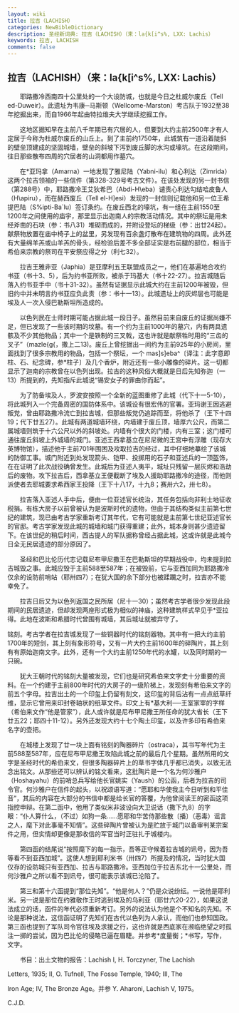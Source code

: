```yaml
---
layout: wiki
title: 拉吉（LACHISH）
categories: NewBibleDictionary
description: 圣经新词典: 拉吉（LACHISH）（来：la{k[i^s%, LXX: Lachis）
keywords: 拉吉, LACHISH
comments: false
---
```


## 拉吉（LACHISH）（来：la{k[i^s%, LXX: Lachis）

　　耶路撒冷西南四十公里处的一个大设防城，也就是今日之杜威尔废丘（Tell ed-Duweir）。此遗址为韦康─马斯顿（Wellcome-Marston）考古队于1932至38年挖掘出来，而自1966年起由特拉维夫大学继续挖掘工作。

　　这地区据知早在主前八千年期已有穴居的人，但要到大约主前2500年才有人定居于今称为杜威尔废丘的山丘上。到了主前约1750年，此城筑有一道沿着陡斜的壁垒顶建成的坚固城墙，壁垒的斜坡下泻到废丘脚的水沟或壕坑。在这段期间，往日那些散布四周的穴居者的山洞都用作墓穴。

　　在*亚玛拿（Amarna）一地发现了雅尼陆（Yabni-ilu）和心利达（Zimrida）这两个拉吉领袖的一些信件（第328-329号考古文件）。在该处发现的另一封书信（第288号）中，耶路撒冷王艾狄希巴（Abdi-H\eba）谴责心利达勾结哈皮鲁人（H\apiru），而在赫西废丘（Tell el-H]esi）发现的一封信则记载他和另一位王希提巴陆（S%ipti-Ba`lu）签订条约。在废丘西北的壕坑，有一组在主前1550至1200年之间使用的庙宇，那里显示出迦南人的宗教活动情况。其中的祭坛是用未经斧凿的石块（参：书八31）堆砌而成的，并附设登坛的梯级（参：出廿24起）。献祭物放置在庙中椅子上的盆里，另发现有百余盏灯散布在建筑物的四周。此外还有大量绵羊羔或山羊羔的骨头，经检验后差不多全部证实是右前腿的部位，相当于希伯来宗教的祭司在平安祭应得之分（利七32）。

　　拉吉王雅非亚（Japhia）是亚摩利五王联盟成员之一，他们在基遍地合攻约书亚（书十3、5），后为约书亚所败，被杀于玛基大（书十22-27）。拉吉城随后落入约书亚手中（书十31-32）。虽然有证据显示此城大约在主前1200年被毁，但旧约中并未明言约书亚应负此责（参：书十一13）。此城遗址上的灰烬层也可能是埃及人一次入侵巴勒斯坦所造成的。

　　以色列民在士师时期可能占据此城一段日子。虽然目前来自废丘的证据尚嫌不足，但已发现了一些该时期的坟墓。有一个约为主前1000年的墓穴，内有两具遗骸及不少其他物品；其中一个是铁制的三叉戟，这也许就是献祭牲时用的“三齿的叉子”（mazle{g{，撒上二13)。废丘上曾挖掘出一间约为主前925年的小房间，里面找到了很多宗教用的物品，包括一个祭坛，一个 mas]s]eba^〔译注：此字意即柱、石、纪念碑，参*柱子〕及几个香炉，附近还有一些小雕像的碎片。这一切都显示了迦南的宗教曾在以色列出现。拉吉的这种风俗大概就是日后先知弥迦（一13）所提到的，先知指斥此城说“锡安女子的罪由你而起”。

　　为了防备埃及人，罗波安按照一个全新的蓝图重修了此城（代下十一5-10），将此城列入一个完备周密的国防体系中。该城设有很宏伟的官署。亚玛谢王因逃避叛党，曾由耶路撒冷流亡到拉吉城，但那些叛党仍追踪而至，将他杀了（王下十四19；代下廿五27）。此城有两道城墙环绕，内墙建于废丘顶，墙厚六公尺，而第二属城墙则筑于十六公尺以外的斜坡处。内墙有个很大的门楼，内有三室；这门楼可通往废丘斜坡上外城墙的城门。亚述王西拿基立在尼尼微的王宫中有浮雕（现存大英博物馆），描述他于主前701年围困及攻取拉吉的经过，其中仔细地摹绘了该城的防御工事。城门附近到处发现箭头、铠甲、投掷用的石子和亚述兵的一顶盔饰，在在证明了此次战役确曾发生。此城后为亚述人夷平，城址只残留一层灰烬和浩劫后的废物。攻下拉吉后，西拿基立王便截断了埃及人援助耶路撒冷的途径，而他则派使者去耶城要求希西家王投降（王下十八17，十九8；赛卅六2，卅七8）。

　　拉吉落入亚述人手中后，便由一位亚述官长统治，其任务包括向非利士地征收税捐。有栋大房子以前曾被认为是波斯时代的遗物，但由于其结构类似主前第七世纪的建筑，现已由考古学家重新考订其年代，它有可能就是主前第七世纪亚述官长的官邸。考古学家发现此城的城墙和城门获得重建；此外，城本身则甚少遗迹留下。在该世纪的稍后时间，西古提人的军队据称曾经占据此城，这或许就是此城今日全无民居遗迹的部分原因了。

　　圣经和巴比伦历代志记载尼布甲尼撒王在巴勒斯坦的早期战役中，均未提到拉吉城毁之事。此城应毁于主前588至587年；在被毁前，它与亚西加同为耶路撒冷仅余的设防前哨站（耶卅四7）；在犹大国的余下部分也被蹂躝之时，拉吉亦不能幸免了。

　　拉吉日后又为以色列返国之民所居（尼十一30）；虽然考古学者很少发现此段期间的民居遗迹，但却发现两座形式极为相似的神庙，这种建筑样式早见于*亚拉得。此地在波斯和希腊时代曾围有城墙，其后城址就被弃守了。

铭刻。考古学者在拉吉城发现了一些铜器时代的铭刻器物。其中有一把大约主前1700年的短剑，其上刻有象形符号，又有一片大约主前1600年的碎陶片，其上刻有有原始迦南文字。此外，还有一个大约主前1250年代的水罐，以及同时期的一只碗。

　　犹大王朝时代的铭刻大量被发现，它们也是研究希伯来文字史十分重要的资料。在一个约建于主前800年时代的大房子的一级阶梯上，发现刻有希伯来文字的前五个字母。拉吉出土的一个印玺上仍留有刻文，这印玺的背后沾有一点点纸草纤维，显示它曾用来印封卷轴状的纸草文件。印文上有*基大利──王室家宰的字样（希伯来文作“他是管家”），此人或许就是尼布甲尼撒王所任命的犹大省长（王下廿五22；耶四十11-12）。另外还发现大约十七个陶土印玺，以及许多印有希伯来名字的壶把。

　　在城楼上发现了廿一块上面有铭刻的陶器碎片（ostraca），其书写年代为主前588至587年，应在尼布甲尼撒王攻陷此城之前的最后几个星期。虽然所用的文字是圣经时代的希伯来文，但很多陶器碎片上的草书字体几乎都已消失，以致无法念出铭文。从那些还可以辨认的铭文看来，这批陶片是一个名为何沙雅户（Hoshayahu）的前哨总兵写给他长官姚实（Yaush）的公函，后者为拉吉的司令官。何沙雅户在信件的起头，以祝颂语写道：“愿耶和华使我主今日听到和平佳音”，其后的内容在大部分的书信中都是给长官的答覆，为他曾阅读王的密函这项指控申辩。在第二函中，他用了类似米非波设向大卫说话（撒下九8）的字眼：“仆人算什么，（不过）如狗一条……愿耶和华苦侍那些散〔播〕（恶毒）谣言之人，麾下对此事毫不知情”。这些碎陶片曾被认为是贮放于城门以备审判某宗案件之用，但实情却更像是那收信的军官当时正驻扎于城楼内。

　　第四函的结尾说“按照麾下的每一指示，吾等正守候着拉吉城的讯号，因为吾等看不到亚西加城”。这使人想到耶利米书（卅四7）所提及的情况，当时犹大国仅存的设防城只有亚西加、拉吉与耶路撒冷。亚西加位于拉吉东北十一公里处，而何沙雅户之所以看不到讯号，很可能表示该城已沦陷了。

　　第三和第十六函提到“那位先知”。“他是何人？”仍是众说纷纭。一说他是耶利米。另一说是那位在约雅敬作王时逃到埃及的乌利亚（耶廿六20-22），如果这说法成立的话，函件的年代必须重新考订。另外的说法认为他是个不知名的先知。不论是那种说法，这信函证明了先知们在古代以色列为人承认，而他们也参知国政。第三函也提到了军队司令官往埃及求援之行，这也许就是西底家在濒临绝望之时孤注一掷的尝试，因为巴比伦的侵略已逼在眉睫。并参考*度量衡；*书写，写作，文字。

　　书目：出土文物的报告：Lachish I, H. Torczyner, The Lachish

Letters, 1935; II, O. Tufnell, The Fosse Temple, 1940; III, The

Iron Age; IV, The Bronze Age。并参 Y. Aharoni, Lachish V, 1975。

C.J.D.








